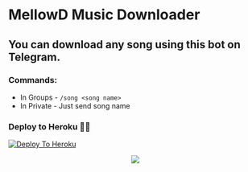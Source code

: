 # MellowD Music Downloader
## You can download any song using this bot on Telegram. 

### Commands:
- In Groups - `/song <song name>`
- In Private - Just send song name

### Deploy to Heroku 🏃‍♂

[![Deploy To Heroku](https://www.herokucdn.com/deploy/button.svg)](https://heroku.com/deploy?template=https://github.com/Rexinazor/TG_MusicBot)

<p align="center">
  <img src="https://telegra.ph/file/53a8d858f6e83debec3ce.jpg">
</p>
